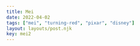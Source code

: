 ```yaml
---
title: Mei
date: 2022-04-02
tags: ["mei", "turning-red", "pixar", "disney"]
layout: layouts/post.njk
key: mei2
---
```

